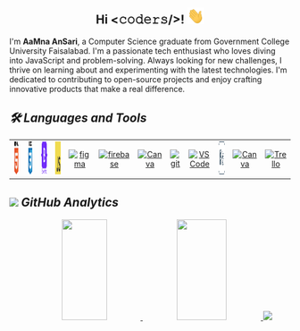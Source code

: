 <h2 align="center"> Hi &lt;𝚌𝚘𝚍𝚎𝚛𝚜/&gt;! <img src="https://raw.githubusercontent.com/ABSphreak/ABSphreak/master/gifs/Hi.gif" width="30px"> </h2>

I'm **AaMna AnSari**, a Computer Science graduate from Government College University Faisalabad. I'm a passionate tech enthusiast who loves diving into JavaScript and problem-solving. Always looking for new challenges, I thrive on learning about and experimenting with the latest technologies. I'm dedicated to contributing to open-source projects and enjoy crafting innovative products that make a real difference.


<h2><i>🛠️ Languages and Tools</i></h2>

<table width="100"align='center' >
     <tr>
          <td align='center'>
              <a href="https://www.w3.org/html/" target="_blank" rel="noreferrer"> <img src="https://raw.githubusercontent.com/devicons/devicon/master/icons/html5/html5-original-wordmark.svg" alt="html5" width="80" height="60"/> </a> 
          </td>
          <td align='center'>
               <a href="https://www.w3schools.com/css/" target="_blank" rel="noreferrer"> <img src="https://raw.githubusercontent.com/devicons/devicon/master/icons/css3/css3-original-wordmark.svg" alt="css3" width="80" height="60"/> </a> 
         </td>
       <td align='center'>
             <a href="https://getbootstrap.com" target="_blank" rel="noreferrer"> <img src="https://raw.githubusercontent.com/devicons/devicon/master/icons/bootstrap/bootstrap-plain-wordmark.svg" alt="bootstrap" width="80" height="61"/> </a>
         </td>
          <td align='center'>
             <a href="https://developer.mozilla.org/en-US/docs/Web/JavaScript" target="_blank" rel="noreferrer"> <img src="https://raw.githubusercontent.com/devicons/devicon/master/icons/javascript/javascript-original.svg" alt="javascript" width="80" height="60"/> </a> 
         </td>
         <td align='center'>
              <a href="https://www.figma.com/" target="_blank" rel="noreferrer"> <img src="https://www.vectorlogo.zone/logos/figma/figma-icon.svg" alt="figma" width="80" height="60"/> </a>
         </td>
             <td align='center'>
              <a href="https://firebase.google.com/" target="_blank" rel="noreferrer"> <img src="https://www.vectorlogo.zone/logos/firebase/firebase-icon.svg" alt="firebase" width="80" height="60"/> </a> 
         </td>
          <td align='center'>
              <a href="https://www.netlify.com/?attr=homepage-modal" target="_blank" rel="noreferrer"> <img src="https://www.vectorlogo.zone/logos/netlify/netlify-icon.svg" alt="Canva" width="80" height="60"/> </a> 
         </td>
         <td align='center'>
              <a href="https://git-scm.com/" target="_blank" rel="noreferrer"> <img src="https://www.vectorlogo.zone/logos/git-scm/git-scm-icon.svg" alt="git" width="80" height="60"/> </a>
         </td>
         <td align='center'>
               <a href="https://insiders.vscode.dev/" target="_blank" rel="noreferrer"> <img src="https://www.vectorlogo.zone/logos/visualstudio_code/visualstudio_code-icon.svg" alt="VS Code" width="80" height="60"/> </a> 
         </td>
         <td align='center'>
              <a href="https://www.photoshop.com/en" target="_blank" rel="noreferrer"> <img src="https://raw.githubusercontent.com/devicons/devicon/master/icons/photoshop/photoshop-line.svg" alt="photoshop" width="80" height="60"/> </a> 
         </td>
           <td align='center'>
              <a href="https://www.canva.com/" target="_blank" rel="noreferrer"> <img src="https://www.vectorlogo.zone/logos/canva/canva-icon.svg" alt="Canva" width="80" height="60"/> </a> 
         </td>
          <td align='center'>
              <a href="https://trello.com/" target="_blank" rel="noreferrer"> <img src="https://www.vectorlogo.zone/logos/trello/trello-official.svg" alt="Trello" width="80" height="60"/> </a> 
          </td>
         </tr>
</table>

<h2><img src="https://i.pinimg.com/originals/65/c4/f4/65c4f452571be1261e9c623f7da488ac.gif" width="45px"><i> GitHub Analytics</i> </h2>

<p align="center">
    <a href="https://github.com/AaMna-AnSari">
          <img height="180em" width="40%" src="https://github-readme-stats-git-masterrstaa-rickstaa.vercel.app/api?username=AaMna-AnSari&show_icons=true&theme=dracula&include_all_commits=true&count_private=true"/>
          <img height="180em" width="42%" src="https://github-readme-stats-eight-theta.vercel.app/api/top-langs/?username=AaMna-AnSari&layout=compact&langs_count=8&theme=dracula"/>
     </a> 
     <img width="82%" src="https://github-readme-streak-stats.herokuapp.com/?user=AaMna-AnSari&show_icons=true&locale=en&layout=demo&theme=dracula&hide_border=true"/>
</p>
</p>

<!-- 
<h1 align="center">I'm AaMna AnSari.</h1>
<p align='center'> <a href="https://git.io/typing-svg"><img src="https://readme-typing-svg.herokuapp.com?font=Segoe+UI&weight=400&pause=1000&color=000000&width=450&height=40&lines=I'm+Student,+Teacher,+QA_Tester+and+Developer" alt="Typing SVG" /></a> </p>

<img align="right" alt="Coding" width="280" src="https://media.tenor.com/rePDfDWO3XoAAAAd/hacking.gif">

- 📚 I’m currently learning **Web development.**
- 🔭 I’m currently working on **Frontend Development.**
  - Using **HTML, CSS, JavaScript, Bootstrap.**
- 🎓 I graduated from **Government College University Faisalabad.**
- 👯 I'm looking to collaborate on **Development Techniques.**
- 💻 I love writing code and learning anything about it.
- 🥅 **2023 Goals**
     -  Complete MERN Stack.
- 📫 How to reach me **<a href="mailto:aamnansari29@gmail.com">Email</a>**



-->
 
